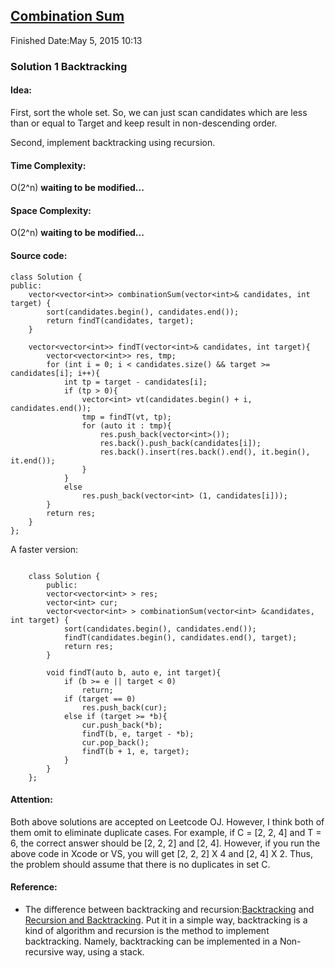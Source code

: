 ## [Combination Sum](https://leetcode.com/problems/combination-sum/) 
Finished Date:May 5, 2015 10:13

### Solution 1 Backtracking
#### Idea:
First, sort the whole set. So, we can just scan candidates which are less than or equal to Target and keep result in non-descending order.

Second, implement backtracking using recursion. 

#### Time Complexity:
O(2^n) **waiting to be modified...**
#### Space Complexity:
O(2^n) **waiting to be modified...**
#### Source code:
```
class Solution {
public:
    vector<vector<int>> combinationSum(vector<int>& candidates, int target) {
        sort(candidates.begin(), candidates.end());
        return findT(candidates, target);
    }
    
    vector<vector<int>> findT(vector<int>& candidates, int target){
        vector<vector<int>> res, tmp;
        for (int i = 0; i < candidates.size() && target >= candidates[i]; i++){
            int tp = target - candidates[i];
            if (tp > 0){
                vector<int> vt(candidates.begin() + i, candidates.end());
                tmp = findT(vt, tp);
                for (auto it : tmp){
                    res.push_back(vector<int>());
                    res.back().push_back(candidates[i]);
                    res.back().insert(res.back().end(), it.begin(), it.end());
                }
            }
            else
                res.push_back(vector<int> (1, candidates[i]));
        }
        return res;
    }
};

```
A faster version:

```

    class Solution {
        public:
        vector<vector<int> > res;
        vector<int> cur;
        vector<vector<int> > combinationSum(vector<int> &candidates, int target) {
            sort(candidates.begin(), candidates.end());
            findT(candidates.begin(), candidates.end(), target);
            return res;
        }
    
        void findT(auto b, auto e, int target){
            if (b >= e || target < 0) 
                return;
            if (target == 0)
                res.push_back(cur);
            else if (target >= *b){
                cur.push_back(*b);
                findT(b, e, target - *b);
                cur.pop_back();
                findT(b + 1, e, target);
            }
        }
    };

```

#### Attention:

Both above solutions are accepted on Leetcode OJ. However, I think both of them omit to eliminate duplicate cases. For example, if C = [2, 2, 4] and T = 6, the correct answer should be [2, 2, 2] and [2, 4]. However, if you run the above code in Xcode or VS, you will get [2, 2, 2] X 4 and [2, 4] X 2. Thus, the problem should assume that there is no duplicates in set C. 

#### Reference:
* The difference between backtracking and recursion:[Backtracking](http://www.cis.upenn.edu/~matuszek/cit594-2012/Pages/backtracking.html) and [Recursion and Backtracking](http://www3.cs.stonybrook.edu/~skiena/214/lectures/lect10/lect10.html). Put it in a simple way, backtracking is a kind of algorithm and recursion is the method to implement backtracking. Namely, backtracking can be implemented in a Non-recursive way, using a stack.



